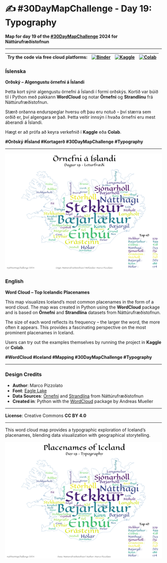 # ✍️ #30DayMapChallenge - Day 19: Typography

**Map for day 19 of the [#30DayMapChallenge](https://30daymapchallenge.com/) 2024 for Náttúrufræðistofnun**

---

| Try the code via free cloud platforms: | [![Binder](https://mybinder.org/badge.svg)](https://mybinder.org/v2/gh/lmi/30DayMapChallenge/master?filepath=/Day-19/Day19-Typography.ipynb) | [![Kaggle](https://kaggle.com/static/images/open-in-kaggle.svg)](https://kaggle.com/kernels/welcome?src=https://github.com/lmi/30DayMapChallenge/blob/master/Day-19/Day19-Typography.ipynb) | [![Colab](https://colab.research.google.com/assets/colab-badge.svg)](https://colab.research.google.com/github/lmi/30DayMapChallenge/blob/master/Day-19/Day19-Typography.ipynb) |
|---|---|---|---|

 
### Íslenska
**Orðský – Algengustu örnefni á Íslandi**
 
Þetta kort sýnir algengustu örnefni á Íslandi í formi orðskýs. Kortið var búið til í Python með pakkann **WordCloud** og notar **Örnefni** og **Strandlínu** frá Náttúrufræðistofnun.  
 
Stærð orðanna endurspeglar hversu oft þau eru notuð – því stærra sem orðið er, því algengara er það. Þetta veitir innsýn í hvaða örnefni eru mest áberandi á Íslandi.
 
Hægt er að prófa að keyra verkefnið í **Kaggle** eða **Colab**.
 
**#Orðský #Ísland #Kortagerð #30DayMapChallenge #Typography**

---
![Day 19 - Typography](Day19-Typography_ISL.png)

### English
**Word Cloud – Top Icelandic Placenames**

This map visualizes Iceland’s most common placenames in the form of a word cloud. The map was created in Python using the **WordCloud** package and is based on **Örnefni** and **Strandlína** datasets from Náttúrufræðistofnun.  

The size of each word reflects its frequency – the larger the word, the more often it appears. This provides a fascinating perspective on the most prominent placenames in Iceland.  

Users can try out the examples themselves by running the project in **Kaggle** or **Colab**.  

**#WordCloud #Iceland #Mapping #30DayMapChallenge #Typography**

---

### Design Credits 
- **Author**: Marco Pizzolato
- **Font**: [Eagle Lake](https://fonts.google.com/specimen/Eagle+Lake)
- **Data Sources**: [Örnefni](https://gatt.natt.is/geonetwork/srv/ice/catalog.search#/metadata/AED93950-4043-4D42-B8F8-C118611F33C9) and [Strandlína](https://gatt.natt.is/geonetwork/srv/ice/catalog.search#/metadata/FE3E66F8-7749-409A-8795-02207CE27613) from Náttúrufræðistofnun
- **Created in**: Python with the [WordCloud](https://amueller.github.io/word_cloud/index.html) package by Andreas Mueller 

---

**License**: Creative Commons **CC BY 4.0**

---

This word cloud map provides a typographic exploration of Iceland’s placenames, blending data visualization with geographical storytelling.


![Day 19 - Typography](Day19-Typography_EN.png) 
